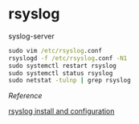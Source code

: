 # rsyslog
syslog-server


```cmd
sudo vim /etc/rsyslog.conf
rsyslogd -f /etc/rsyslog.conf -N1
sudo systemctl restart rsyslog
sudo systemctl status rsyslog
sudo netstat -tulnp | grep rsyslog
```

_Reference_

[rsyslog install and configuration](https://kifarunix.com/setup-rsyslog-server-on-ubuntu-20-04/)
